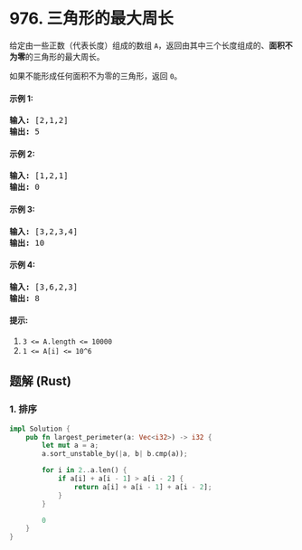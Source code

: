 # 976. 三角形的最大周长
给定由一些正数（代表长度）组成的数组 ```A```，返回由其中三个长度组成的、**面积不为零**的三角形的最大周长。

如果不能形成任何面积不为零的三角形，返回 ```0```。

#### 示例 1:
<pre>
<strong>输入:</strong> [2,1,2]
<strong>输出:</strong> 5
</pre>

#### 示例 2:
<pre>
<strong>输入:</strong> [1,2,1]
<strong>输出:</strong> 0
</pre>

#### 示例 3:
<pre>
<strong>输入:</strong> [3,2,3,4]
<strong>输出:</strong> 10
</pre>

#### 示例 4:
<pre>
<strong>输入:</strong> [3,6,2,3]
<strong>输出:</strong> 8
</pre>

#### 提示:
1. ```3 <= A.length <= 10000```
2. ```1 <= A[i] <= 10^6```

## 题解 (Rust)

### 1. 排序
```Rust
impl Solution {
    pub fn largest_perimeter(a: Vec<i32>) -> i32 {
        let mut a = a;
        a.sort_unstable_by(|a, b| b.cmp(a));

        for i in 2..a.len() {
            if a[i] + a[i - 1] > a[i - 2] {
                return a[i] + a[i - 1] + a[i - 2];
            }
        }

        0
    }
}
```

